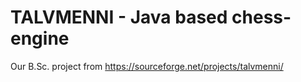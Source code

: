 # TALVMENNI - Java based chess-engine

Our B.Sc. project from https://sourceforge.net/projects/talvmenni/ 
